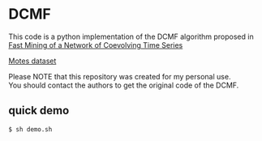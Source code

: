 # DCMF

This code is a python implementation of the DCMF algorithm proposed in  
[Fast Mining of a Network of Coevolving Time Series](http://ycai.ws.gc.cuny.edu/files/2015/03/NoT_sdm15.pdf)

[Motes dataset](http://db.csail.mit.edu/labdata/labdata.html)

Please NOTE that this repository was created for my personal use.  
You should contact the authors to get the original code of the DCMF.

## quick demo

```
$ sh demo.sh
```
